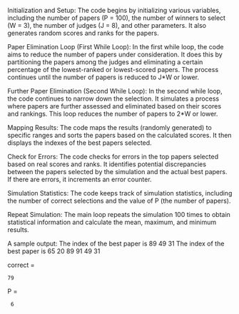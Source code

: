 Initialization and Setup: The code begins by initializing various variables, including the number of papers (P = 100), the number of winners to select (W = 3), the number of judges (J = 8), and other parameters. It also generates random scores and ranks for the papers.

Paper Elimination Loop (First While Loop): In the first while loop, the code aims to reduce the number of papers under consideration. It does this by partitioning the papers among the judges and eliminating a certain percentage of the lowest-ranked or lowest-scored papers. The process continues until the number of papers is reduced to J*W or lower.

Further Paper Elimination (Second While Loop): In the second while loop, the code continues to narrow down the selection. It simulates a process where papers are further assessed and eliminated based on their scores and rankings. This loop reduces the number of papers to 2*W or lower.

Mapping Results: The code maps the results (randomly generated) to specific ranges and sorts the papers based on the calculated scores. It then displays the indexes of the best papers selected.

Check for Errors: The code checks for errors in the top papers selected based on real scores and ranks. It identifies potential discrepancies between the papers selected by the simulation and the actual best papers. If there are errors, it increments an error counter.

Simulation Statistics: The code keeps track of simulation statistics, including the number of correct selections and the value of P (the number of papers).

Repeat Simulation: The main loop repeats the simulation 100 times to obtain statistical information and calculate the mean, maximum, and minimum results.

A sample output:
The index of the best paper is
89
49
31
The index of the best paper is
65
20
89
91
49
31

correct =

    79


P =

     6